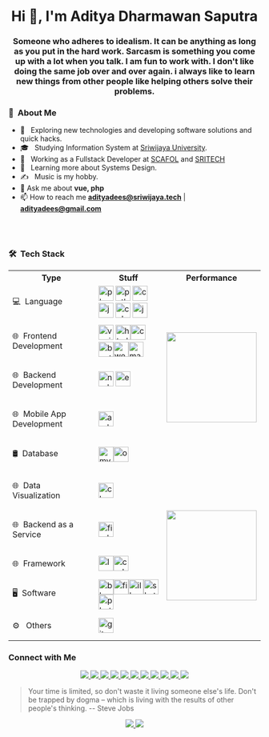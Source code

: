 <h1 align="center">Hi 👋, I'm Aditya Dharmawan Saputra</h1>  

<h3 align="center">Someone who adheres to idealism. It can be anything as long as you put in the hard work. Sarcasm is something you come up with a lot when you talk. I am fun to work with. I don't like doing the same job over and over again. i always like to learn new things from other people like helping others solve their problems.</h3>

<h3> 👨 &nbsp;About Me </h3>

- 🤔 &nbsp; Exploring new technologies and developing software solutions and quick hacks.
- 🎓 &nbsp; Studying Information System at [Sriwijaya University](https://unsri.ac.id).
- 💼 &nbsp; Working as a Fullstack Developer at [SCAFOL](https://github.com/scafol) and [SRITECH](https://github.com/Sriwijaya-Techno)
- 🌱 &nbsp; Learning more about Systems Design.
- ✍️ &nbsp; Music is my hobby.
- 💬 Ask me about **vue, php**
- 📫 How to reach me **adityadees@sriwijaya.tech** | **adityadees@gmail.com**

<br/>
<br/>



<h3> 🛠 &nbsp;Tech Stack</h3>
<table>
	<tbody>
		<tr>
			<th>Type</th>
			<th>Stuff</th>
			<th>Performance</th>
		</tr>
		<tr>
			<td><p align="left">💻 &nbsp;Language</p></td>
			<td><img src="https://devicons.github.io/devicon/devicon.git/icons/php/php-original.svg" alt="php" width="30" height="30"/> <img src="https://devicons.github.io/devicon/devicon.git/icons/python/python-original.svg" alt="python" width="30" height="30"/> <img src="https://devicons.github.io/devicon/devicon.git/icons/c/c-original.svg" alt="c" width="30" height="30"/> <img src="https://devicons.github.io/devicon/devicon.git/icons/java/java-original-wordmark.svg" alt="java" width="30" height="30"/> <img src="https://devicons.github.io/devicon/devicon.git/icons/cplusplus/cplusplus-original.svg" alt="cplusplus" width="30" height="30"/> <img src="https://devicons.github.io/devicon/devicon.git/icons/javascript/javascript-original.svg" alt="javascript" width="30" height="30"/> </td>
			<td rowspan="5">
			<p align="center">
				<a href="https://github.com/adityadees">
					<img height="180em" src="https://github-readme-stats.vercel.app/api/top-langs/?username=adityadees&theme=vue&layout=compact" />
				</a>
				</p>
			</td>
		</tr>
		<tr>
			<td><p align="left">🌐 &nbsp;Frontend Development</p></td>
			<td><img src="https://devicons.github.io/devicon/devicon.git/icons/vuejs/vuejs-original-wordmark.svg" alt="vuejs" width="30" height="30"/> <img src="https://devicons.github.io/devicon/devicon.git/icons/html5/html5-original-wordmark.svg" alt="html5" width="30" height="30"/><img src="https://devicons.github.io/devicon/devicon.git/icons/css3/css3-original-wordmark.svg" alt="css3" width="30" height="30"/><img src="https://devicons.github.io/devicon/devicon.git/icons/bootstrap/bootstrap-plain.svg" alt="bootstrap" width="30" height="30"/><img src="https://devicons.github.io/devicon/devicon.git/icons/webpack/webpack-original.svg" alt="webpack" width="30" height="30"/><img src="https://raw.githubusercontent.com/prplx/svg-logos/5585531d45d294869c4eaab4d7cf2e9c167710a9/svg/materialize.svg" alt="materialize" width="30" height="30"/></td>
		</tr>
		<tr>
			<td><p align="left">🌐 &nbsp;Backend Development</p></td>
			<td><img src="https://devicons.github.io/devicon/devicon.git/icons/nodejs/nodejs-original-wordmark.svg" alt="nodejs" width="30" height="30"/> <img src="https://devicons.github.io/devicon/devicon.git/icons/express/express-original-wordmark.svg" alt="express" width="30" height="30"/></td>
		</tr>
		<tr>
			<td><p align="left"> 🌐 &nbsp;Mobile App Development</p></td>
			<td><img src="https://devicons.github.io/devicon/devicon.git/icons/android/android-original-wordmark.svg" alt="android" width="30" height="30"/></td>
		</tr>
		<tr>
			<td><p align="left">🛢 &nbsp;Database</p></td>
			<td><img src="https://devicons.github.io/devicon/devicon.git/icons/mysql/mysql-original-wordmark.svg" alt="mysql" width="30" height="30"/><img src="https://devicons.github.io/devicon/devicon.git/icons/oracle/oracle-original.svg" alt="oracle" width="30" height="30"/></td>
		</tr>
		<tr>
			<td><p align="left">🌐 &nbsp;Data Visualization</p></td>
			<td><img src="https://www.chartjs.org/media/logo-title.svg" alt="chartjs" width="30" height="30"/> </td>
			<td rowspan="5">
				<p align="center">
					<a href="https://github.com/adityadees">
					<img height="180em" src="https://github-readme-stats.vercel.app/api?username=adityadees&theme=vue&show_icons=true&include_all_commits=true&count_private=true" />
					</a>
				</p>
			</td>
		</tr>
		<tr>
			<td><p align="left">🌐 &nbsp;Backend as a Service</p></td>
			<td><img src="https://www.vectorlogo.zone/logos/firebase/firebase-icon.svg" alt="firebase" width="30" height="30"/></td>
		</tr>
		<tr>
			<td><p align="left">🌐 &nbsp;Framework</p></td>
			<td> <img src="https://devicons.github.io/devicon/devicon.git/icons/laravel/laravel-plain-wordmark.svg" alt="laravel" width="30" height="30"/><img src="https://cdn.worldvectorlogo.com/logos/codeigniter.svg" alt="codeigniter" width="30" height="30"/> </td>
		</tr>
		<tr>
			<td><p align="left">🖥 &nbsp;Software</p></td>
			<td><img src="https://download.blender.org/branding/community/blender_community_badge_white.svg" alt="blender" width="30" height="30"/><img src="https://www.vectorlogo.zone/logos/figma/figma-icon.svg" alt="figma" width="30" height="30"/><img src="https://www.vectorlogo.zone/logos/adobe_illustrator/adobe_illustrator-icon.svg" alt="illustrator" width="30" height="30"/><img src="https://www.vectorlogo.zone/logos/sketchapp/sketchapp-icon.svg" alt="sketch" width="30" height="30"/><img src="https://devicons.github.io/devicon/devicon.git/icons/photoshop/photoshop-plain.svg" alt="photoshop" width="30" height="30"/> </td>
		</tr>
		<tr>
			<td><p align="left">⚙️ &nbsp; Others</p></td>
			<td><img src="https://www.vectorlogo.zone/logos/git-scm/git-scm-icon.svg" alt="git" width="30" height="30"/> </td>
		</tr>
	</tbody>
</table>

<h3> Connect with Me </h3>
<p align="center">
	<a href="https://adityadees.blogspot.com">
		<img src="https://img.shields.io/badge/-adityadees.com-3423A6?style=flat-square&logo=Google-Chrome&logoColor=white"/>
	</a>
	<a href="https://linkedin.com/in/adityadees">
		<img src="https://img.shields.io/badge/-Aditya%20Dharmawan%20Saputra-0077B5?style=flat-square&logo=Linkedin&logoColor=white"/>
	</a>
	<a href="mailto:adityadees@gmail.com">
		<img src="https://img.shields.io/badge/-adityadees@gmail.com-D14836?style=flat-square&logo=Gmail&logoColor=white"/>
	</a>
	<a href="https://instagram.com/adityadees">
		<img src="https://img.shields.io/badge/-@adityadees-E4405F?style=flat-square&logo=Instagram&logoColor=white"/>
	</a>
	<a href="https://stackoverflow.com/users/7590238/adityadees">
		<img src="https://img.shields.io/badge/-@adityadees-F48024?style=flat-square&logo=stackoverflow&logoColor=white"/>
	</a>
	<a href="https://youtube.com/c/adityadees">
		<img src="https://img.shields.io/badge/-@adityadees-C11A21?style=flat-square&logo=Youtube&logoColor=white"/>
	</a>
	<a href="https://facebook.com/ds.aditya">
		<img src="https://img.shields.io/badge/-Aditya Dees-3A5894?style=flat-square&logo=Facebook&logoColor=white"/>
	</a>
	<a href="https://medium.com/@adityadees">
		<img src="https://img.shields.io/badge/-@adityadees-1877F2?style=flat-square&logo=Medium&logoColor=white"/>
	</a>
	<a href="https://independent.academia.edu/adityadees">
		<img src="https://img.shields.io/badge/-@adityadees-1877F2?style=flat-square&logo=Academia&logoColor=white"/>
	</a>
	<a href="https://www.twitter.com/adityadees">
		<img src="https://img.shields.io/twitter/follow/adityadees?style=flat-square&logo=Twitter&logoColor=white"/>
	</a>
	<a href="https://www.github.com/adityadees">
		<img src="https://img.shields.io/github/followers/adityadees?style=flat-square&logo=Github&logoColor=white"/>
	</a>


</p>

> Your time is limited, so don't waste it living someone else's life. Don't be trapped by dogma – which is living with the results of other people's thinking.
> -- Steve Jobs


<p align="center">
	<a href="https://github.com/adityadees/adityadees/issues/new?template=Guestbook_entry.md&title=Adding+<username>+to+guestbook">
		<img src="https://img.shields.io/badge/-Write%20into%20my%20guest%20book-red?style=flat-round"/>
	</a>
	<a href="https://komarev.com/ghpvc/?username=adityadees">
		<img src="https://komarev.com/ghpvc/?username=adityadees"/>
	</a>
</p>
